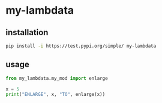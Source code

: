 # my-lambdata

## installation 

```sh 
pip install -i https://test.pypi.org/simple/ my-lambdata 

```

## usage 

```py 
from my_lambdata.my_mod import enlarge 

x = 5 
print("ENLARGE", x, "TO", enlarge(x))
```